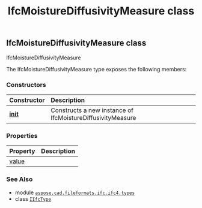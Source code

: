 ﻿---
title: IfcMoistureDiffusivityMeasure class
second_title: Aspose.CAD for Python via .NET API References
description: 
type: docs
weight: 1020
url: /python-net/aspose.cad.fileformats.ifc.ifc4.types/ifcmoisturediffusivitymeasure/
is_root: false
---

## IfcMoistureDiffusivityMeasure class

IfcMoistureDiffusivityMeasure



The IfcMoistureDiffusivityMeasure type exposes the following members:

### Constructors
| Constructor | Description |
| :- | :- |
| [__init__](/cad/python-net/aspose.cad.fileformats.ifc.ifc4.types/ifcmoisturediffusivitymeasure/__init__/#) | Constructs a new instance of IfcMoistureDiffusivityMeasure |


### Properties
| Property | Description |
| :- | :- |
| [value](/cad/python-net/aspose.cad.fileformats.ifc.ifc4.types/ifcmoisturediffusivitymeasure/value) |  |



### See Also
* module [`aspose.cad.fileformats.ifc.ifc4.types`](..)
* class [`IIfcType`](/cad/python-net/aspose.cad.fileformats.ifc/iifctype)
